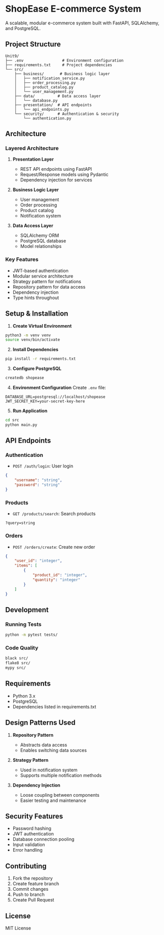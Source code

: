 # ShopEase E-commerce System

A scalable, modular e-commerce system built with FastAPI, SQLAlchemy, and PostgreSQL.

## Project Structure

```
Unit9/
├── .env                 # Environment configuration
├── requirements.txt     # Project dependencies
└── src/
    ├── business/       # Business logic layer
    │   ├── notification_service.py
    │   ├── order_processing.py
    │   ├── product_catalog.py
    │   └── user_management.py
    ├── data/          # Data access layer
    │   └── database.py
    ├── presentation/  # API endpoints
    │   └── api_endpoints.py
    └── security/      # Authentication & security
        └── authentication.py
```

## Architecture

### Layered Architecture
1. **Presentation Layer**
   - REST API endpoints using FastAPI
   - Request/Response models using Pydantic
   - Dependency injection for services

2. **Business Logic Layer**
   - User management
   - Order processing
   - Product catalog
   - Notification system

3. **Data Access Layer**
   - SQLAlchemy ORM
   - PostgreSQL database
   - Model relationships

### Key Features
- JWT-based authentication
- Modular service architecture
- Strategy pattern for notifications
- Repository pattern for data access
- Dependency injection
- Type hints throughout

## Setup & Installation

1. **Create Virtual Environment**
```bash
python3 -m venv venv
source venv/bin/activate
```

2. **Install Dependencies**
```bash
pip install -r requirements.txt
```

3. **Configure PostgreSQL**
```bash
createdb shopease
```

4. **Environment Configuration**
Create `.env` file:
```
DATABASE_URL=postgresql://localhost/shopease
JWT_SECRET_KEY=your-secret-key-here
```

5. **Run Application**
```bash
cd src
python main.py
```

## API Endpoints

### Authentication
- `POST /auth/login`: User login
```json
{
    "username": "string",
    "password": "string"
}
```

### Products
- `GET /products/search`: Search products
```
?query=string
```

### Orders
- `POST /orders/create`: Create new order
```json
{
    "user_id": "integer",
    "items": [
        {
            "product_id": "integer",
            "quantity": "integer"
        }
    ]
}
```

## Development

### Running Tests
```bash
python -m pytest tests/
```

### Code Quality
```bash
black src/
flake8 src/
mypy src/
```

## Requirements
- Python 3.x
- PostgreSQL
- Dependencies listed in requirements.txt

## Design Patterns Used

1. **Repository Pattern**
   - Abstracts data access
   - Enables switching data sources

2. **Strategy Pattern**
   - Used in notification system
   - Supports multiple notification methods

3. **Dependency Injection**
   - Loose coupling between components
   - Easier testing and maintenance

## Security Features
- Password hashing
- JWT authentication
- Database connection pooling
- Input validation
- Error handling

## Contributing
1. Fork the repository
2. Create feature branch
3. Commit changes
4. Push to branch
5. Create Pull Request

## License
MIT License
